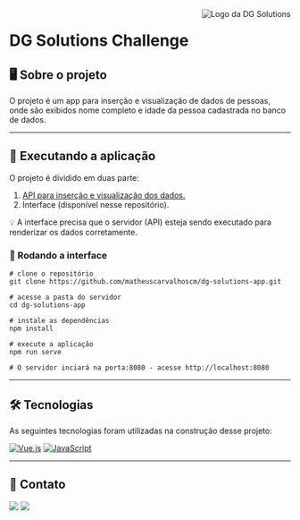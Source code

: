 <a href="https://dgsolutions.com.br/" target="_blank">
  <img src="https://dgsolutions.com.br/wp-content/uploads/2021/04/logo-dg-solutions-branca.png.webp" alt="Logo da DG Solutions" align="right">
</a>

# DG Solutions Challenge

## 🖥 Sobre o projeto

O projeto é um app para inserção e visualização de dados de pessoas, onde são exibidos nome completo e idade da pessoa cadastrada no banco de dados.

---

## 🚀 Executando a aplicação

O projeto é dividido em duas parte:

1. [API para inserção e visualização dos dados.](https://github.com/matheuscarvalhoscm/dg-solutions-api)
2. Interface (disponível nesse repositório).

💡️ A interface precisa que o servidor (API) esteja sendo executado para renderizar os dados corretamente.

### **🎲️ Rodando a interface**

~~~
# clone o repositório
git clone https://github.com/matheuscarvalhoscm/dg-solutions-app.git

# acesse a pasta do servidor
cd dg-solutions-app

# instale as dependências
npm install

# execute a aplicação
npm run serve

# O servidor inciará na porta:8080 - acesse http://localhost:8080
~~~
---
## 🛠️ Tecnologias
As seguintes tecnologias foram utilizadas na construção desse projeto:

[![Vue.js](https://img.shields.io/badge/vuejs-%2335495e.svg?style=for-the-badge&logo=vuedotjs&logoColor=fff&color=17366f)](https://vuejs.org/)
[![JavaScript](https://img.shields.io/badge/javascript-%23323330.svg?style=for-the-badge&logo=javascript&logoColor=fff&color=17366f)](https://developer.mozilla.org/pt-BR/docs/Web/JavaScript)

---

## 📧 Contato
[![](https://img.shields.io/badge/LinkedIn-0077B5?style=for-the-badge&logo=linkedin&logoColor=white&color=17366F)](https://www.linkedin.com/in/matheuscarvalhoscm/)
[![](https://img.shields.io/badge/Gmail-D14836?style=for-the-badge&logo=gmail&logoColor=white&color=17366F)](mailtto:matheuscarvalhoscm@gmail.com)
